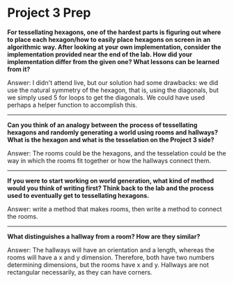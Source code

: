 # Project 3 Prep

**For tessellating hexagons, one of the hardest parts is figuring out where to place each hexagon/how to easily place hexagons on screen in an algorithmic way.
After looking at your own implementation, consider the implementation provided near the end of the lab.
How did your implementation differ from the given one? What lessons can be learned from it?**

Answer: I didn't attend live, but our solution had some drawbacks: we did use the natural symmetry of
the hexagon, that is, using the diagonals, but we simply used 5 for loops to get the diagonals. We could
have used perhaps a helper function to accomplish this.

-----

**Can you think of an analogy between the process of tessellating hexagons and randomly generating a world using rooms and hallways?
What is the hexagon and what is the tesselation on the Project 3 side?**

Answer: The rooms could be the hexagons, and the tesselation could be the way in which the rooms fit together
or how the hallways connect them.


-----
**If you were to start working on world generation, what kind of method would you think of writing first? 
Think back to the lab and the process used to eventually get to tessellating hexagons.**

Answer: write a method that makes rooms, then write a method to connect the rooms.

-----
**What distinguishes a hallway from a room? How are they similar?**

Answer: The hallways will have an orientation and a length, whereas the rooms will have a x and y dimension.
Therefore, both have two numbers determining dimensions, but the rooms have x and y. Hallways are not rectangular
necessarily, as they can have corners.
